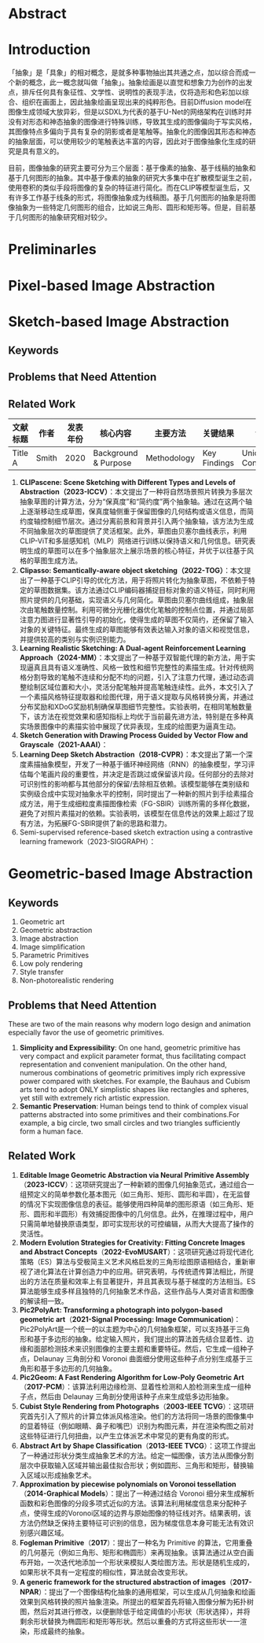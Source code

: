 # Abstract

# Introduction
「抽象」是「具象」的相对概念，是就多种事物抽出其共通之点，加以综合而成一个新的概念，此一概念就叫做「抽象」。抽象绘画是以直觉和想象力为创作的出发点，排斥任何具有象征性、文学性、说明性的表现手法，仅将造形和色彩加以综合、组织在画面上，因此抽象绘画呈现出来的纯粹形色。目前Diffusion model在图像生成领域大放异彩，但是以SDXL为代表的基于U-Net的网络架构在训练时并没有对形态和神态抽象的图像进行特殊训练，导致其生成的图像偏向于写实风格，其图像特点多偏向于具有复杂的阴影或者是笔触等。抽象化的图像因其形态和神态的抽象层面，可以使用较少的笔触表达丰富的内容，因此对于图像抽象化生成的研究是具有意义的。

目前，图像抽象的研究主要可分为三个层面：基于像素的抽象、基于线稿的抽象和基于几何图形的抽象。其中基于像素的抽象的研究大多集中在扩散模型诞生之前，使用卷积的类似手段将图像的复杂的特征进行简化。而在CLIP等模型诞生后，又有许多工作基于线条的形式，将图像抽象成为线稿图。基于几何图形的抽象是将图像抽象为一些特定几何图形的组合，比如说三角形、圆形和矩形等。但是，目前基于几何图形的抽象研究相对较少。

# Preliminarles

# Pixel-based Image Abstraction


# Sketch-based Image Abstraction
## Keywords

## Problems that Need Attention


## Related Work

| 文献标题    | 作者    | 发表年份 | 核心内容                 | 主要方法        | 关键结果         | 创新点                  |
| ------- | ----- | ---- | -------------------- | ----------- | ------------ | -------------------- |
| Title A | Smith | 2020 | Background & Purpose | Methodology | Key Findings | Unique Contributions |
1. **CLIPascene: Scene Sketching with Different Types and Levels of Abstraction（2023-ICCV）**：本文提出了一种将自然场景照片转换为多层次抽象草图的计算方法，分为“保真度”和“简约度”两个抽象轴。通过在这两个轴上逐渐移动生成草图，保真度轴侧重于保留图像的几何结构或语义信息，而简约度轴控制细节层次。通过分离前景和背景并引入两个抽象轴，该方法为生成不同抽象层次的草图提供了灵活框架。此外，草图由贝塞尔曲线表示，利用CLIP-ViT和多层感知机（MLP）网络进行训练以保持语义和几何信息。研究表明生成的草图可以在多个抽象层次上展示场景的核心特征，并优于以往基于风格的草图生成方法。
2. **Clipasso: Semantically-aware object sketching（2022-TOG）**：本文提出了一种基于CLIP引导的优化方法，用于将照片转化为抽象草图，不依赖于特定的草图数据集。该方法通过CLIP编码器捕捉目标对象的语义特征，同时利用照片提供的几何基础，实现语义与几何简化。草图由贝塞尔曲线组成，抽象层次由笔触数量控制。利用可微分光栅化器优化笔触的控制点位置，并通过局部注意力图进行显著性引导的初始化，使得生成的草图不仅简约，还保留了输入对象的关键特征。最终生成的草图能够有效表达输入对象的语义和视觉信息，并提供较高的类别与实例识别能力。
3. **Learning Realistic Sketching: A Dual-agent Reinforcement Learning Approach（2024-MM）**：本文提出了一种基于双智能代理的新方法，用于实现逼真且具有语义准确性、风格一致性和细节完整性的素描生成。针对传统网格分割导致的笔触不连续和分配不均的问题，引入了注意力代理，通过动态调整绘制区域位置和大小，灵活分配笔触并提高笔触连续性。此外，本文引入了一个素描风格特征提取器和绘图代理，用于语义提取与风格转换分离，并通过分布奖励和XDoG奖励机制确保草图细节完整性。实验表明，在相同笔触数量下，该方法在视觉效果和感知指标上均优于当前最先进方法，特别是在多种真实场景图像中的素描实验中展现了优异表现，生成的绘图更为逼真生动。
4. **Sketch Generation with Drawing Process Guided by Vector Flow and Grayscale（2021-AAAI）**：
5. **Learning Deep Sketch Abstraction（2018-CVPR）**：本文提出了第一个深度素描抽象模型，开发了一种基于循环神经网络（RNN）的抽象模型，学习评估每个笔画片段的重要性，并决定是否跳过或保留该片段。任何部分的去除对可识别性的影响都与其他部分的保留/去除相互依赖。该模型能够在类别级和实例级合成中实现对抽象水平的控制，同时提出了一种新的照片到手绘素描合成方法，用于生成细粒度素描图像检索（FG-SBIR）训练所需的多样化数据，避免了对照片素描对的依赖。实验表明，该模型在信息传达的效果上超过了现有方法，为拓展FG-SBIR提供了新的思路和潜力。
6. Semi-supervised reference-based sketch extraction using a contrastive learning framework（2023-SIGGRAPH）：




# Geometric-based Image Abstraction

## Keywords
1. Geometric art 
2. Geometric abstraction
3. Image abstraction
4. Image simplification
5. Parametric Primitives
6. Low poly rendering
7. Style transfer 
8. Non-photorealistic rendering



## Problems that Need Attention
These are two of the main reasons why modern logo design and animation especially favor the use of geometric primitives.

1. **Simplicity and Expressibility**: On one hand, geometric primitive has very compact and explicit parameter format, thus facilitating compact representation and convenient manipulation. On the other hand, numerous combinations of geometric primitives imply rich expressive power compared with sketches. For example, the Bauhaus and Cubism arts tend to adopt ONLY simplistic shapes like rectangles and spheres, yet still with extremely rich artistic expression.
2. **Semantic Preservation**: Human beings tend to think of complex visual patterns abstracted into some primitives and their combinations.For example, a big circle, two small circles and two triangles sufficiently form a human face. 


## Related Work
1. **Editable Image Geometric Abstraction via Neural Primitive Assembly**（**2023-ICCV**）：这项研究提出了一种新颖的图像几何抽象范式，通过组合一组预定义的简单参数化基本图元（如三角形、矩形、圆形和半圆），在无监督的情况下实现图像信息的表征。能够使用四种简单的图形原语（如三角形、矩形、圆形和半圆形）有效捕捉图像中的几何信息。此外，在推理过程中，用户只需简单地替换原语类型，即可实现形状的可控编辑，从而大大提高了操作的灵活性。
2. **Modern Evolution Strategies for Creativity: Fitting Concrete Images and Abstract Concepts**（**2022-EvoMUSART**）：这项研究通过将现代进化策略（ES）算法与受极简主义艺术风格启发的三角形绘图原语相结合，重新审视了进化算法在计算创造力中的应用。研究表明，与传统遗传算法相比，所提出的方法在质量和效率上有显著提升，并且其表现与基于梯度的方法相当。ES算法能够生成多样且独特的几何抽象艺术作品，这些作品与人类对语言和图像的解读相一致。
3. **Pic2PolyArt: Transforming a photograph into polygon-based geometric art**（**2021-Signal Processing: Image Communication**)：Pic2PolyArt是一个统一的以主题为中心的几何抽象框架，可以支持基于三角形和基于多边形的抽象。给定输入照片，我们提出的算法首先结合显着性、边缘和面部检测技术来识别图像的主要主题和重要特征。然后，它生成一组种子点，Delaunay 三角剖分和 Voronoi 曲面细分使用这些种子点分别生成基于三角形和基于多边形的几何抽象。
4. **Pic2Geom: A Fast Rendering Algorithm for Low-Poly Geometric Art**（**2017-PCM**）：该算法利用边缘检测、显着性检测和人脸检测来生成一组种子点，然后由 Delaunay 三角剖分使用该种子点来生成低多边形抽象。
5. **Cubist Style Rendering from Photographs**（**2003-IEEE TCVG**）：这项研究首先引入了照片的计算立体派风格渲染。他们的方法将同一场景的图像集中的显着特征（例如眼睛、鼻子和嘴巴）识别为构图元素，并在渲染构图之前对这些特征进行几何扭曲，以产生立体派艺术中常见的更有角度的形式。
5. **Abstract Art by Shape Classification**（**2013-IEEE TVCG**）：这项工作提出了一种通过形状分类生成抽象艺术的方法。给定一幅图像，该方法从图像分割层次中获取输入区域并输出最佳拟合形状；例如圆形、三角形和矩形，替换输入区域以形成抽象艺术。
6. **Approximation by piecewise polynomials on Voronoi tessellation**（**2014-Graphical Models**）：提出了一种通过结合 Voronoi 细分来生成解析函数和彩色图像的分段多项式近似的方法。该算法利用梯度信息来分配种子点，使得生成的Voronoi区域的边界与原始图像的特征线对齐。结果表明，该方法仍然缺乏保持主要特征可识别的信息，因为梯度信息本身可能无法有效识别感兴趣区域。
7. **Fogleman Primitive**（**2017**）：提出了一种名为 Primitive 的算法，它用重叠的几何基元（例如三角形、矩形和椭圆形）来再现抽象。该算法通过从空白画布开始，一次迭代地添加一个形状来模拟人类绘图方法。形状是随机生成的，如果形状不具有一定程度的相似性，算法就会改变形状。
8. **A generic framework for the structured abstraction of images**（**2017-NPAR**）：提出了一个图像结构化抽象的通用框架，可以生成从几何抽象和绘画效果到风格转换的照片抽象渲染。所提出的框架首先将输入图像分解为拓扑树图，然后对其进行修改，以便删除低于给定阈值的小形状（形状选择），并将剩余形状替换为椭圆形和矩形等形状。然后以重叠的方式将这些形状一一渲染，形成最终的抽象。